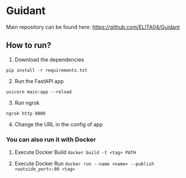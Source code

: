 # Guidant 

Main repository can be found here: https://github.com/ELITA04/Guidant


## How to run?

1. Download the dependencies
```
pip install -r requirements.txt
```

2. Run the FastAPI app
```
uvicorn main:app --reload
```

3. Run ngrok
```
ngrok http 8000
```

4. Change the URL in the config of app

### You can also run it with Docker

1. Execute Docker Build
```docker build -t <tag> PATH```

2. Execute Docker Run
```docker run --name <name> --publish <outside_port>:80 <tag>```
